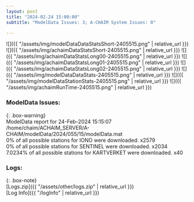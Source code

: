 ```yaml
---
layout: post
title: "2024-02-24 15:00:00"
subtitle: "ModelData Issues: 3; A-CHAIM System Issues: 0"

---
```


![]({{ "/assets/img/modelDataDataStatsShort-2405515.png" | relative_url }})
![]({{ "/assets/img/achaimDataStatsShort-2405515.png" | relative_url }})
![]({{ "/assets/img/achaimDataStatsLong00-2405515.png" | relative_url }})
![]({{ "/assets/img/achaimDataStatsLong01-2405515.png" | relative_url }})
![]({{ "/assets/img/achaimDataStatsLong02-2405515.png" | relative_url }})
![]({{ "/assets/img/modelDataDataStats-2405515.png" | relative_url }})
![]({{ "/assets/img/modelDataStationStats-2405515.png" | relative_url }})
![]({{ "/assets/img/achaimRunTime-2405515.png" | relative_url }})


### ModelData Issues:  
  
{: .box-warning}  
 ModelData report for 24-Feb-2024 15:15:07   
 /home/chaim/ACHAIM_SERVER/A-CHAIM/modelData/2024/055/15/modelData.mat   
 0% of all possible stations for IONO were downloaded. x2579   
 0% of all possible stations for SENTINEL were downloaded. x2034   
 7.0234% of all possible stations for KARTVERKET were downloaded. x40   
  


### Logs:  
  
{: .box-note}  
[Logs.zip]({{ "/assets/other/logs.zip" | relative_url }})  
[Log Info]({{ "/logInfo" | relative_url }})  
